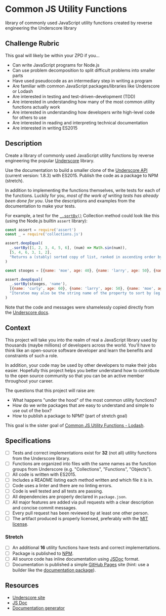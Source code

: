 # Common JS Utility Functions
library of commonly used JavaScript utility functions created by reverse engineering the Underscore library

## Challenge Rubric

This goal will likely be within your ZPD if you...

- Can write JavaScript programs for Node.js
- Can use problem decomposition to split difficult problems into smaller parts
- Have used pseudocode as an intermediary step in writing a program
- Are familiar with common JavaScript packages/libraries like Underscore or Lodash
- Are interested in testing and test-driven-development (TDD)
- Are interested in understanding how many of the most common utility functions actually work
- Are interested in understanding how developers write high-level code for others to use
- Are interested in reading and interpreting technical documentation
- Are interested in writing ES2015

## Description

Create a library of commonly used JavaScript utility functions by reverse engineering the popular [Underscore][underscore] library.

Use the documentation to build a smaller clone of the [Underscore API][underscore] (current version: 1.8.3) with ES2015. Publish the code as a package to NPM (stretch).

In addition to implementing the functions themselves, write tests for each of the functions. Luckily for you, _most of the work of writing tests has already been done for you_. Use the descriptions and examples from the documentation to make your tests.

For example, a test for the [`_.sortBy()`](http://underscorejs.org/#sortBy) Collection method could look like this (using the Node.js builtin `assert` library):

```javascript
const assert = require('assert')
const _ = require('collections.js')

assert.deepEqual(
  _.sortBy([1, 2, 3, 4, 5, 6], (num) => Math.sin(num)),
  [5, 4, 6, 3, 1, 2],
  "Returns a (stably) sorted copy of list, ranked in ascending order by the results of running each value through iteratee."
)

const stooges = [{name: 'moe', age: 40}, {name: 'larry', age: 50}, {name: 'curly', age: 60}];

assert.deepEqual(
  _.sortBy(stooges, 'name'),
  [{name: 'curly', age: 60}, {name: 'larry', age: 50}, {name: 'moe', age: 40}],
  "Iteratee may also be the string name of the property to sort by (eg. length)"
)
```

Note that the code and messages were shamelessly copied directly from the [Underscore docs][underscore].

## Context

This project will take you into the realm of real a JavaScript library used by thousands (maybe millions) of developers across the world. You'll have to think like an open-source software developer and learn the benefits and constraints of such a role.

In addition, your code may be used by other developers to make their jobs easier. Hopefully this project helps you better understand how to contribute to the open source community so that you can be an active member throughout your career.

The questions that this project will raise are:
- What happens "under the hood" of the most common utility functions?
- How do we write packages that are easy to understand and simple to use out of the box?
- How to publish a package to NPM? (part of stretch goal)

This goal is the sister goal of [Common JS Utility Functions - Lodash](37-Common_JS_Utility_Functions-Lodash.md).

## Specifications

- [ ] Tests and correct implementations exist for **32** (not all) utility functions from the Underscore library.
- [ ] Functions are organized into files with the same names as the function groups from Underscore (e.g. "Collections", "Functions", "Objects").
- [ ] All code is written with ES2015.
- [ ] Includes a README listing each method written and which file it is in.
- [ ] Code uses a linter and there are no linting errors.
- [ ] Code is well tested and all tests are passing.
- [ ] All dependencies are properly declared in `package.json`.
- [ ] All major features are added via pull requests with a clear description and concise commit messages.
- [ ] Every pull request has been reviewed by at least one other person.
- [ ] The artifact produced is properly licensed, preferably with the [MIT license](https://opensource.org/licenses/MIT).

### Stretch

- [ ] An additional **16** utility functions have tests and correct implementations.
- [ ] Package is published to [NPM][npm].
- [ ] All source code has inline documentation using [JSDoc][jsdoc] format.
- [ ] Documentation is published a simple [GitHub Pages][github-pages] site (hint: use a builder like the [documentation package][npm-documentation]).

## Resources

- [Underscore site][underscore]
- [JS Doc][jsdoc]
- [Documentation generator][npm-documentation]

[underscore]: http://underscorejs.org/
[github-pages]: https://pages.github.com/
[jsdoc]: http://usejsdoc.org/
[npm]: https://www.npmjs.com/
[npm-documentation]: https://www.npmjs.com/package/documentation
